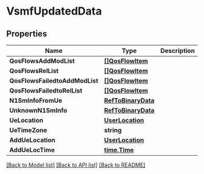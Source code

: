 # VsmfUpdatedData

## Properties
Name | Type | Description | Notes
------------ | ------------- | ------------- | -------------
**QosFlowsAddModList** | [**[]QosFlowItem**](QosFlowItem.md) |  | [optional] 
**QosFlowsRelList** | [**[]QosFlowItem**](QosFlowItem.md) |  | [optional] 
**QosFlowsFailedtoAddModList** | [**[]QosFlowItem**](QosFlowItem.md) |  | [optional] 
**QosFlowsFailedtoRelList** | [**[]QosFlowItem**](QosFlowItem.md) |  | [optional] 
**N1SmInfoFromUe** | [**RefToBinaryData**](RefToBinaryData.md) |  | [optional] 
**UnknownN1SmInfo** | [**RefToBinaryData**](RefToBinaryData.md) |  | [optional] 
**UeLocation** | [**UserLocation**](UserLocation.md) |  | [optional] 
**UeTimeZone** | **string** |  | [optional] 
**AddUeLocation** | [**UserLocation**](UserLocation.md) |  | [optional] 
**AddUeLocTime** | [**time.Time**](time.Time.md) |  | [optional] 

[[Back to Model list]](../README.md#documentation-for-models) [[Back to API list]](../README.md#documentation-for-api-endpoints) [[Back to README]](../README.md)


